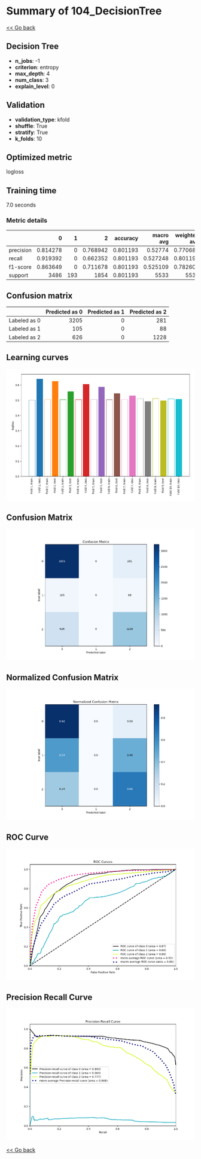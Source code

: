 # Summary of 104_DecisionTree

[<< Go back](../README.md)


## Decision Tree
- **n_jobs**: -1
- **criterion**: entropy
- **max_depth**: 4
- **num_class**: 3
- **explain_level**: 0

## Validation
 - **validation_type**: kfold
 - **shuffle**: True
 - **stratify**: True
 - **k_folds**: 10

## Optimized metric
logloss

## Training time

7.0 seconds

### Metric details
|           |           0 |   1 |           2 |   accuracy |   macro avg |   weighted avg |   logloss |
|:----------|------------:|----:|------------:|-----------:|------------:|---------------:|----------:|
| precision |    0.814278 |   0 |    0.768942 |   0.801193 |    0.52774  |       0.770684 |  0.558732 |
| recall    |    0.919392 |   0 |    0.662352 |   0.801193 |    0.527248 |       0.801193 |  0.558732 |
| f1-score  |    0.863649 |   0 |    0.711678 |   0.801193 |    0.525109 |       0.782601 |  0.558732 |
| support   | 3486        | 193 | 1854        |   0.801193 | 5533        |    5533        |  0.558732 |


## Confusion matrix
|              |   Predicted as 0 |   Predicted as 1 |   Predicted as 2 |
|:-------------|-----------------:|-----------------:|-----------------:|
| Labeled as 0 |             3205 |                0 |              281 |
| Labeled as 1 |              105 |                0 |               88 |
| Labeled as 2 |              626 |                0 |             1228 |

## Learning curves
![Learning curves](learning_curves.png)
## Confusion Matrix

![Confusion Matrix](confusion_matrix.png)


## Normalized Confusion Matrix

![Normalized Confusion Matrix](confusion_matrix_normalized.png)


## ROC Curve

![ROC Curve](roc_curve.png)


## Precision Recall Curve

![Precision Recall Curve](precision_recall_curve.png)



[<< Go back](../README.md)
